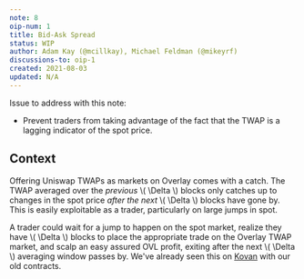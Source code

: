 ```yaml
---
note: 8
oip-num: 1
title: Bid-Ask Spread
status: WIP
author: Adam Kay (@mcillkay), Michael Feldman (@mikeyrf)
discussions-to: oip-1
created: 2021-08-03
updated: N/A
---
```


Issue to address with this note:

- Prevent traders from taking advantage of the fact that the TWAP is a lagging indicator of the spot price.


## Context

Offering Uniswap TWAPs as markets on Overlay comes with a catch. The TWAP averaged over the *previous* \\( \Delta \\) blocks only catches up to changes in the spot price *after the next* \\( \Delta \\) blocks have gone by. This is easily exploitable as a trader, particularly on large jumps in spot.

A trader could wait for a jump to happen on the spot market, realize they have \\( \Delta \\) blocks to place the appropriate trade on the Overlay TWAP market, and scalp an easy assured OVL profit, exiting after the next \\( \Delta \\) averaging window passes by. We've already seen this on [Kovan](https://kovan.overlay.exchange/) with our old contracts.
